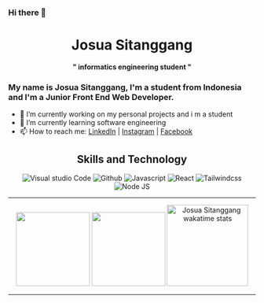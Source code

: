 ### Hi there 👋
<h1 align="center">Josua Sitanggang</h1>
<p align="center"><strong>" informatics engineering student "</strong></p>

### My name is Josua Sitanggang, I'm a student from Indonesia and I'm a Junior  Front End Web Developer.
- 🔭 I’m currently working on my personal projects and i m a student
- 🌱 I’m currently learning software engineering
- 📫 How to reach me: <a href="https://www.linkedin.com/in/josua-sitanggang-25898b214/" target="_blank">LinkedIn</a> | <a href="https://www.instagram.com/josuastng/">Instagram</a>
| <a href="https://www.facebook.com/profile.php?id=100009735270078">Facebook</a>

<h2 align="center">Skills and Technology</h2>
<div align="center">
 
  <img alt="Visual studio Code" src="https://img.shields.io/badge/-VS%20Code-0066b8?style=for-the-badge&logo=Visual%20Studio%20Code&logoColor=white"/>

  <img alt="Github" src="https://img.shields.io/badge/-Github-black?style=for-the-badge&logo=GitHub&logoColor=white"/>
  <img alt="Javascript" src="https://img.shields.io/badge/-Javascript-f2db1d?style=for-the-badge&logo=JavaScript&logoColor=black"/>
  <img alt="React" src="https://img.shields.io/badge/-React-61dafb?style=for-the-badge&logo=React&logoColor=black"/>
  <img alt="Tailwindcss" src="https://img.shields.io/badge/-Tailwindcss-0ea5e9?style=for-the-badge&logo=Tailwind%20CSS&logoColor=white"/>
  <img alt="Node JS" src="https://img.shields.io/badge/-Node%20JS-026e00?style=for-the-badge&logo=Node.js&logoColor=white"/>
  
---
<!-- ![Anurag's GitHub stats](https://github-readme-stats.vercel.app/api?username=josua-stng&theme=algolia&show_icons=true)
[![Top Langs](https://github-readme-stats.vercel.app/api/top-langs/?username=josua-stng&theme=algolia&show_icons=true&layout=compact)](https://github.com/josua-stng) -->
<img height="150em" src="https://github-readme-stats-eight-theta.vercel.app/api?username=josua-stng&show_icons=true&theme=algolia&include_all_commits=true&count_private=true"/>
<img height="150em" src="https://github-readme-stats-eight-theta.vercel.app/api/top-langs/?username=josua-stng&layout=compact&langs_count=8&theme=algolia"/>
 <img style="height: 165px;" alt="Josua Sitanggang wakatime stats" src="https://github-readme-stats.vercel.app/api/wakatime?username=josuastng&theme=algolia&langs_count=4"/> 


---
<!--

- 👯 I’m looking to collaborate on ...
- 🤔 I’m looking for help with ...
- 💬 Ask me about ...
- 😄 Pronouns: ...
- ⚡ Fun fact: ...
-->
